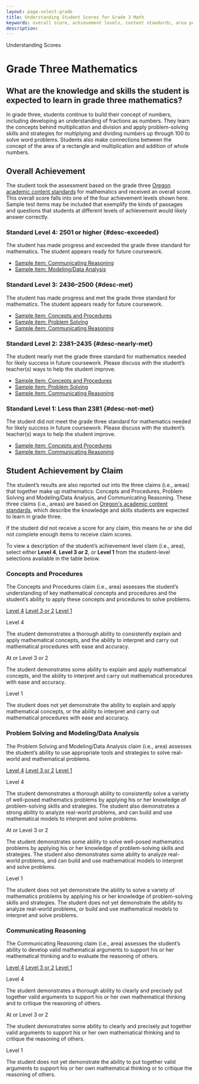 ```yaml
---
layout: page-select-grade
title: Understanding Student Scores for Grade 3 Math
keywords: overall score, achievement levels, content standards, area performance level
description:
---
```


<div class="herring" markdown="1">

Understanding Scores

# Grade Three Mathematics

## What are the knowledge and skills the student is expected to learn in grade three mathematics?

In grade three, students continue to build their concept of numbers, including developing an understanding of fractions as numbers. They learn the concepts behind multiplication and division and apply problem-solving skills and strategies for multiplying and dividing numbers up through 100 to solve word problems. Students also make connections between the concept of the area of a rectangle and multiplication and addition of whole numbers.

## Overall Achievement

The student took the assessment based on the grade three [Oregon academic content standards](http://www.oregon.gov/ode/educator-resources/standards/Pages/default.aspx) for mathematics and received an overall score. This overall score falls into one of the four achievement levels shown here. Sample test items may be included that exemplify the kinds of passages and questions that students at different levels of achievement would likely answer correctly.

<div class="accordion" markdown="1">

### Standard Level 4: 2501 or higher {#desc-exceeded}

The student has made progress and exceeded the grade three standard for mathematics. The student appears ready for future coursework.

- [Sample item: Communicating Reasoning](http://sampleitems.smarterbalanced.org/Item/187-3597)
- [Sample item: Modeling/Data Analysis](http://sampleitems.smarterbalanced.org/Item/187-3268)

</div>
<div class="accordion" markdown="1">

### Standard Level 3: 2436–2500 {#desc-met}

The student has made progress and met the grade three standard for mathematics. The student appears ready for future coursework.

- [Sample item: Concepts and Procedures](http://sampleitems.smarterbalanced.org/Item/187-3393)
- [Sample item: Problem Solving](http://sampleitems.smarterbalanced.org/Item/187-3625)
- [Sample item: Communicating Reasoning](http://sampleitems.smarterbalanced.org/Item/187-3481)

</div>
<div class="accordion" markdown="1">

### Standard Level 2: 2381–2435 {#desc-nearly-met}

The student nearly met the grade three standard for mathematics needed for likely success in future coursework. Please discuss with the student’s teacher(s) ways to help the student improve.

- [Sample item: Concepts and Procedures](http://sampleitems.smarterbalanced.org/Item/187-3246)
- [Sample item: Problem Solving](http://sampleitems.smarterbalanced.org/Item/187-3631)
- [Sample item: Communicating Reasoning](http://sampleitems.smarterbalanced.org/Item/187-3350)

</div>
<div class="accordion" markdown="1">

### Standard Level 1: Less than 2381 {#desc-not-met}

The student did not meet the grade three standard for mathematics needed for likely success in future coursework. Please discuss with the student’s teacher(s) ways to help the student improve.

- [Sample item: Concepts and Procedures](http://sampleitems.smarterbalanced.org/Item/187-3643)
- [Sample item: Communicating Reasoning](http://sampleitems.smarterbalanced.org/Item/187-3340)

</div>


## Student Achievement by Claim

The student’s results are also reported out into the three claims (i.e., areas) that together make up mathematics: Concepts and Procedures,
Problem Solving and Modeling/Data Analysis, and Communicating Reasoning. These three claims (i.e., areas) are based on [Oregon's academic content standards](http://www.oregon.gov/ode/educator-resources/standards/Pages/default.aspx), which describe the knowledge and skills students are expected to learn in grade three.

If the student did not receive a score for any claim, this means he or she did not complete enough items to receive claim scores.

To view a description of the student’s achievement level claim (i.e., area), select either **Level 4**, **Level 3 or 2**, or **Level 1** from the student-level selections available in the table below.

<div class="by-claim concepts">
	<div class="claim">
		<h3>Concepts and Procedures</h3>
		<p>The Concepts and Procedures claim (i.e., area) assesses the student’s understanding of key mathematical concepts and procedures and the student’s ability to apply these concepts and procedures to solve problems.</p>
	</div>
	<div class="standards" aria-live="polite">
		<div class="triggers" aria-hidden="true">
			<a href="" id="trigger-concepts-above">Level 4</a>
			<a href="" id="trigger-concepts-near">Level 3 or 2</a>
			<a href="" id="trigger-concepts-below">Level 1</a>
		</div>
		<div id="concepts-above" class="std">
			<p class="hide">Level 4</p>
			<p>The student demonstrates a thorough ability to consistently explain and apply mathematical concepts, and the ability to interpret and carry out mathematical procedures with ease and accuracy.</p>
		</div>
		<div id="concepts-near" class="std">
			<p class="hide">At or Level 3 or 2</p>
			<p>The student demonstrates some ability to explain and apply mathematical concepts, and the ability to interpret and carry out mathematical procedures with ease and accuracy.</p>
		</div>
		<div id="concepts-below" class="std">
			<p class="hide">Level 1</p>
			<p>The student does not yet demonstrate the ability to explain and apply mathematical concepts, or the ability to interpret and carry out mathematical procedures with ease and accuracy.</p>
		</div>
	</div>
	<div class="clear"></div>
</div>

<div class="by-claim solving">
	<div class="claim">
		<h3>Problem Solving and Modeling/Data Analysis</h3>
		<p>The Problem Solving and Modeling/Data Analysis claim (i.e., area) assesses the student’s ability to use appropriate tools and strategies to solve real-world and mathematical problems.</p>
	</div>
	<div class="standards" aria-live="polite">
		<div class="triggers" aria-hidden="true">
			<a href="" id="trigger-solving-above">Level 4</a>
			<a href="" id="trigger-solving-near">Level 3 or 2</a>
			<a href="" id="trigger-solving-below">Level 1</a>
		</div>
		<div id="solving-above" class="std">
			<p class="hide">Level 4</p>
			<p>The student demonstrates a thorough ability to consistently solve a variety of well-posed mathematics problems by applying his or her knowledge of problem-solving skills and strategies. The student also demonstrates a strong ability to analyze real-world problems, and can build and use mathematical models to interpret and solve problems.</p>
		</div>
		<div id="solving-near" class="std">
			<p class="hide">At or Level 3 or 2</p>
			<p>The student demonstrates some ability to solve well-posed mathematics problems by applying his or her knowledge of problem-solving skills and strategies. The student also demonstrates some ability to analyze real-world problems, and can build and use mathematical models to interpret and solve problems.</p>
		</div>
		<div id="solving-below" class="std">
			<p class="hide">Level 1</p>
			<p>The student does not yet demonstrate the ability to solve a variety of mathematics problems by applying his or her knowledge of problem-solving skills and strategies. The student does not yet demonstrate the ability to analyze real-world problems, or build and use mathematical models to interpret and solve problems.</p>
		</div>
	</div>
	<div class="clear"></div>
</div>

<div class="by-claim reasoning">
	<div class="claim">
		<h3>Communicating Reasoning </h3>
		<p>The Communicating Reasoning claim (i.e., area) assesses the student’s ability to develop valid mathematical arguments to support his or her mathematical thinking and to evaluate the reasoning of others.</p>
	</div>
	<div class="standards" aria-live="polite">
		<div class="triggers" aria-hidden="true">
			<a href="" id="trigger-reasoning-above">Level 4</a>
			<a href="" id="trigger-reasoning-near">Level 3 or 2</a>
			<a href="" id="trigger-reasoning-below">Level 1</a>
		</div>
		<div id="reasoning-above" class="std">
			<p class="hide">Level 4</p>
			<p>The student demonstrates a thorough ability to clearly and precisely put together valid arguments to support his or her own mathematical thinking and to critique the reasoning of others.</p>
		</div>
		<div id="reasoning-near" class="std">
			<p class="hide">At or Level 3 or 2</p>
			<p>The student demonstrates some ability to clearly and precisely put together valid arguments to support his or her own mathematical thinking and to critique the reasoning of others.</p>
		</div>
		<div id="reasoning-below" class="std">
			<p class="hide">Level 1</p>
			<p>The student does not yet demonstrate the ability to put together valid arguments to support his or her own mathematical thinking or to critique the reasoning of others.</p>
		</div>
	</div>
	<div class="clear"></div>
</div>

</div><!-- /.herring -->
